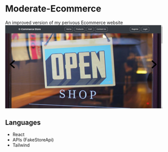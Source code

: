 # Moderate-Ecommerce
An improved version of my perivous Ecommerce website
![Alt text](images/Home.PNG)

## Languages

- React
- APIs (FakeStoreApi)
- Tailwind